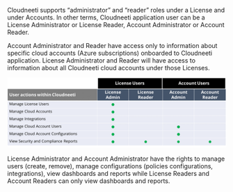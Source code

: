 Cloudneeti supports “administrator” and “reader” roles under a License and under Accounts. In other terms, Cloudneeti application user can be a License Administrator or License Reader, Account Administrator or Account Reader. 

Account Administrator and Reader have access only to information about specific cloud accounts (Azure subscriptions) onboarded to Cloudneeti application. License Administrator and Reader will have access to information about all Cloudneeti cloud accounts under those Licenses.

![](images/authorization.png?raw=true)

License Administrator and Account Administrator have the rights to manage users (create, remove), manage configurations (policies configurations, integrations), view dashboards and reports while License Readers and Account Readers can only view dashboards and reports.